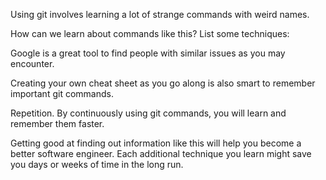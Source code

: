 Using git involves learning a lot of strange commands with weird names.

How can we learn about commands like this? List some techniques:

Google is a great tool to find people with similar issues as you may encounter.





Creating your own cheat sheet as you go along is also smart to remember important git commands.





Repetition. By continuously using git commands, you will learn and remember them faster.

Getting good at finding out information like this will help you become a better software engineer. Each additional technique you learn might save you days or weeks of time in the long run.
